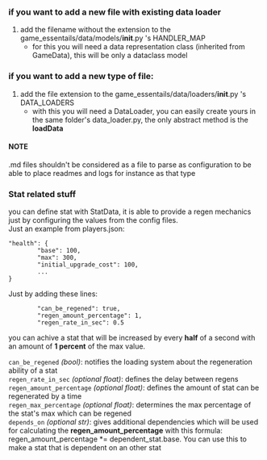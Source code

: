 ### if you want to add a new file with existing data loader
1. add the filename without the extension to the game_essentails/data/models/__init__.py 's HANDLER_MAP
    - for this you will need a data representation class (inherited from GameData), this will be only a dataclass model

### if you want to add a new type of file:
1. add the file extension to the game_essentails/data/loaders/__init__.py 's DATA_LOADERS
    - with this you will need a DataLoader, you can easily create yours in the same folder's data_loader.py, the only abstract method is the **loadData**

#### NOTE
.md files shouldn't be considered as a file to parse as configuration to be able to place readmes and logs for instance as that type


### Stat related stuff

you can define stat with StatData, it is able to provide a regen mechanics just by configuring the values from the config files.  
Just an example from players.json:  
```
"health": {  
        "base": 100,  
        "max": 300,  
        "initial_upgrade_cost": 100,
        ...
}
```

Just by adding these lines:

```
        "can_be_regened": true,
        "regen_amount_percentage": 1,
        "regen_rate_in_sec": 0.5
```

you can achive a stat that will be increased by every **half** of a second with an amount of **1 percent** of the max value.

`can_be_regened` _(bool)_:  notifies the loading system about the regeneration ability of a stat  
`regen_rate_in_sec` _(optional float)_: defines the delay between regens  
`regen_amount_percentage` _(optional float)_: defines the amount of stat can be regenerated by a time  
`regen_max_percentage` _(optional float)_: determines the max percentage of the stat's max which can be regened  
`depends_on` _(optional str)_: gives additional dependencies which will be used for calculating the **regen_amount_percentage** with this formula: regen_amount_percentage *= dependent_stat.base. You can use this to make a stat that is dependent on an other stat